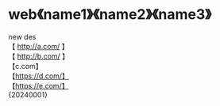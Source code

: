 # web《name1》《name2》《name3》
new
des
<br>
【 http://a.com/ 】
<br>
【 http://b.com/ 】
<br>
【c.com】
<br>
【https://d.com/】
<br>
【https://e.com/】
<br>
{20240001}
